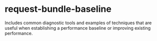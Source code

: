 request-bundle-baseline
=======================

Includes common diagnostic tools and examples of techniques that are useful when establishing a performance baseline or improving existing performance.
